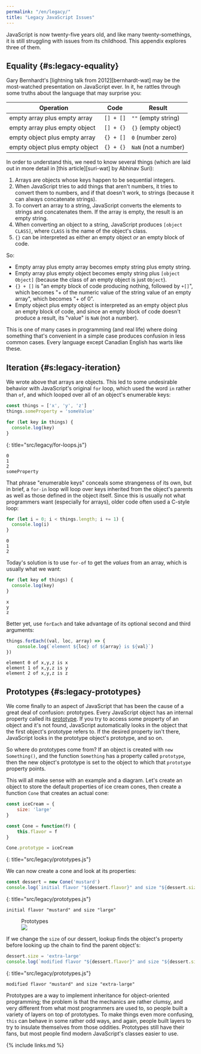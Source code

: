 ```yaml
---
permalink: "/en/legacy/"
title: "Legacy JavaScript Issues"
---
```


JavaScript is now twenty-five years old,
and like many twenty-somethings,
it is still struggling with issues from its childhood.
This appendix explores three of them.

## Equality {#s:legacy-equality}

Gary Bernhardt's [lightning talk from 2012][bernhardt-wat]
may be the most-watched presentation on JavaScript ever.
In it,
he rattles through some truths about the language that may surprise you:

| Operation                      | Code      | Result               |
| ------------------------------ | --------- | -------------------- |
| empty array plus empty array   | `[] + []` | `""` (empty string)  |
| empty array plus empty object  | `[] + {}` | `{}` (empty object)  |
| empty object plus empty array  | `{} + []` | `0` (number zero)    |
| empty object plus empty object | `{} + {}` | `NaN` (not a number) |

In order to understand this, we need to know several things
(which are laid out in more detail in [this article][suri-wat] by Abhinav Suri):

1.  Arrays are objects whose keys happen to be sequential integers.
2.  When JavaScript tries to add things that aren't numbers,
    it tries to convert them to numbers,
    and if that doesn't work,
    to strings (because it can always concatenate strings).
3.  To convert an array to a string,
    JavaScript converts the elements to strings and concatenates them.
    If the array is empty, the result is an empty string.
4.  When converting an object to a string,
    JavaScript produces `[object CLASS]`,
    where `CLASS` is the name of the object's class.
5.  `{}` can be interpreted as either an empty object *or* an empty block of code.

So:

-   Empty array plus empty array becomes empty string plus empty string.
-   Empty array plus empty object becomes empty string plus `[object Object]`
    (because the class of an empty object is just `Object`).
-   `{} + []` is "an empty block of code producing nothing, followed by `+[]`",
    which becomes "+ of the numeric value of the string value of an empty array",
    which becomes "+ of 0".
-   Empty object plus empty object is interpreted as an empty object plus an empty block of code,
    and since an empty block of code doesn't produce a result,
    its "value" is `NaN` (not a number).

This is one of many cases in programming (and real life) where
doing something that's convenient in a simple case
produces confusion in less common cases.
Every language except Canadian English has warts like these.

## Iteration {#s:legacy-iteration}

We wrote above that arrays are objects.
This led to some undesirable behavior with JavaScript's original `for` loop,
which used the word `in` rather than `of`,
and which looped over all of an object's enumerable keys:

```js
const things = ['x', 'y', 'z']
things.someProperty = 'someValue'

for (let key in things) {
  console.log(key)
}
```
{: title="src/legacy/for-loops.js"}
```text
0
1
2
someProperty
```

That phrase "enumerable keys" conceals some strangeness of its own,
but in brief,
a `for-in` loop will loop over keys inherited from the object's parents
as well as those defined in the object itself.
Since this is usually not what programmers want (especially for arrays),
older code often used a C-style loop:

```js
for (let i = 0; i < things.length; i += 1) {
  console.log(i)
}
```
```text
0
1
2
```

Today's solution is to use `for-of` to get the *values* from an array,
which is usually what we want:

```js
for (let key of things) {
  console.log(key)
}
```
```text
x
y
z
```

Better yet, use `forEach` and take advantage of its optional second and third arguments:

```js
things.forEach((val, loc, array) => {
    console.log(`element ${loc} of ${array} is ${val}`)
})
```
```text
element 0 of x,y,z is x
element 1 of x,y,z is y
element 2 of x,y,z is z
```

## Prototypes {#s:legacy-prototypes}

We come finally to an aspect of JavaScript that has been the cause of a great deal of confusion: prototypes.
Every JavaScript object has an internal property called its [prototype](../gloss/#g:prototype).
If you try to access some property of an object and it's not found,
JavaScript automatically looks in the object that the first object's prototype refers to.
If the desired property isn't there,
JavaScript looks in the prototype object's prototype, and so on.

So where do prototypes come from?
If an object is created with `new Something()`,
and the function `Something` has a property called `prototype`,
then the new object's prototype is set to the object to which that
`prototype` property points.

This will all make sense with an example and a diagram.
Let's create an object to store the default properties of ice cream cones,
then create a function `Cone` that creates an actual cone:

```js
const iceCream = {
    size: 'large'
}

const Cone = function(f) {
    this.flavor = f
}

Cone.prototype = iceCream
```
{: title="src/legacy/prototypes.js"}

We can now create a cone and look at its properties:

```js
const dessert = new Cone('mustard')
console.log(`initial flavor "${dessert.flavor}" and size "${dessert.size}"`)
```
{: title="src/legacy/prototypes.js"}
```text
initial flavor "mustard" and size "large"
```

<figure id="f:legacy-prototype"> <figcaption>Prototypes</figcaption> <img src="../../files/legacy-prototype.svg" /> </figure>

If we change the `size` of our dessert,
lookup finds the object's property before looking up the chain to find the parent object's:

```js
dessert.size = 'extra-large'
console.log(`modified flavor "${dessert.flavor}" and size "${dessert.size}"`)
```
{: title="src/legacy/prototypes.js"}
```text
modified flavor "mustard" and size "extra-large"
```

Prototypes are a way to implement inheritance for object-oriented programming;
the problem is that the mechanics are rather clumsy,
and very different from what most programmers are used to,
so people built a variety of layers on top of prototypes.
To make things even more confusing,
`this` can behave in some rather odd ways,
and again,
people built layers to try to insulate themselves from those oddities.
Prototypes still have their fans,
but most people find modern JavaScript's classes easier to use.

{% include links.md %}

